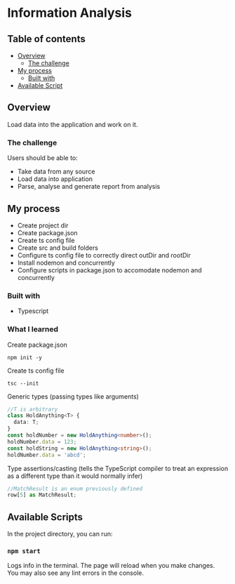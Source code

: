 # Information Analysis

## Table of contents

- [Overview](#overview)
  - [The challenge](#the-challenge)
- [My process](#my-process)
  - [Built with](#built-with)
- [Available Script](#available-scripts)

## Overview

Load data into the application and work on it.

### The challenge

Users should be able to:
- Take data from any source
- Load data into application
- Parse, analyse and generate report from analysis

## My process

- Create project dir
- Create package.json
- Create ts config file
- Create src and build folders
- Configure ts config file to correctly direct outDir and rootDir
- Install nodemon and concurrently
- Configure scripts in package.json to accomodate nodemon and concurrently

### Built with

- Typescript

### What I learned

Create package.json
```shell
npm init -y
```

Create ts config file
```shell
tsc --init
```

Generic types (passing types like arguments)
```ts
//T is arbitrary
class HoldAnything<T> {
  data: T;
}
const holdNumber = new HoldAnything<number>();
holdNumber.data = 123;
const holdString = new HoldAnything<string>();
holdNumber.data = 'abcd';
```

Type assertions/casting (tells the TypeScript compiler to treat an expression as a different type than it would normally infer)
```ts
//MatchResult is an enum previously defined
row[5] as MatchResult;
```

## Available Scripts

In the project directory, you can run:

### `npm start`

Logs info in the terminal.
The page will reload when you make changes.\
You may also see any lint errors in the console.
